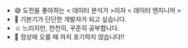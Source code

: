 - :sweat_smile: 도전을 좋아하는 < 데이터 분석가 >이자 < 데이터 엔지니어 >
- :gem: 기본기가 단단한 개발자가 되고 싶습니다.
- :relaxed: 느리지만, 천천히, 꾸준히 공부합니다.
- :sunrise_over_mountains: 정상에 오를 때 까지 포기하지 않습니다!!

<!---
keyhong/keyhong is a ✨ special ✨ repository because its `README.md` (this file) appears on your GitHub profile.
You can click the Preview link to take a look at your changes.
--->
